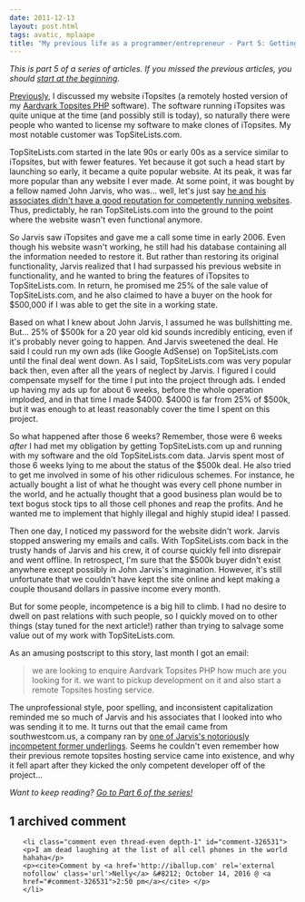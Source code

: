 ```yaml
---
date: 2011-12-13
layout: post.html
tags: avatic, mplaape
title: "My previous life as a programmer/entrepreneur - Part 5: Getting fucked over, but still making a profit"
---
```


<p><em>This is part 5 of a series of articles. If you missed the previous articles, you should <a href="/2011/08/my-previous-life-as-a-programmerentrepreneur-part-1-origins/">start at the beginning</a>.</em></p>

<p><a href="/2011/11/my-previous-life-as-a-programmerentrepreneur-part-4-avatic/">Previously</a>, I discussed my website iTopsites (a remotely hosted version of my <a href="http://www.aardvarktopsitesphp.com/">Aardvark Topsites PHP</a> software). The software running iTopsites was quite unique at the time (and possibly still is today), so naturally there were people who wanted to license my software to make clones of iTopsites. My most notable customer was TopSiteLists.com.</p>

<!--more-->

<p>TopSiteLists.com started in the late 90s or early 00s as a service similar to iTopsites, but with fewer features. Yet because it got such a head start by launching so early, it became a quite popular website. At its peak, it was far more popular than any website I ever made. At some point, it was bought by a fellow named John Jarvis, who was... well, let's just say <a href="http://www.theadminzone.com/forums/showthread.php?t=16015">he and his associates didn't have a good reputation for competently running websites</a>. Thus, predictably, he ran TopSiteLists.com into the ground to the point where the website wasn't even functional anymore.</p>

<p>So Jarvis saw iTopsites and gave me a call some time in early 2006. Even though his website wasn't working, he still had his database containing all the information needed to restore it. But rather than restoring its original functionality, Jarvis realized that I had surpassed his previous website in functionality, and he wanted to bring the features of iTopsites to TopSiteLists.com. In return, he promised me 25% of the sale value of TopSiteLists.com, and he also claimed to have a buyer on the hook for $500,000 if I was able to get the site in a working state.</p>

<p>Based on what I knew about John Jarvis, I assumed he was bullshitting me. But... 25% of $500k for a 20 year old kid sounds incredibly enticing, even if it's probably never going to happen. And Jarvis sweetened the deal. He said I could run my own ads (like Google AdSense) on TopSiteLists.com until the final deal went down. As I said, TopSiteLists.com was very popular back then, even after all the years of neglect by Jarvis. I figured I could compensate myself for the time I put into the project through ads. I ended up having my ads up for about 6 weeks, before the whole operation imploded, and in that time I made $4000. $4000 is far from 25% of $500k, but it was enough to at least reasonably cover the time I spent on this project.</p>

<p>So what happened after those 6 weeks? Remember, those were 6 weeks <em>after</em> I had met my obligation by getting TopSiteLists.com up and running  with my software and the old TopSiteLists.com data. Jarvis spent most of those 6 weeks lying to me about the status of the $500k deal. He also tried to get me involved in some of his other ridiculous schemes. For instance, he actually bought a list of what he thought was every cell phone number in the world, and he actually thought that a good business plan would be to text bogus stock tips to all those cell phones and reap the profits. And he wanted me to implement that highly illegal and highly stupid idea! I passed.</p>

<p>Then one day, I noticed my password for the website didn't work. Jarvis stopped answering my emails and calls. With TopSiteLists.com back in the trusty hands of Jarvis and his crew, it of course quickly fell into disrepair and went offline. In retrospect, I'm sure that the $500k buyer didn't exist anywhere except possibly in John Jarvis's imagination. However, it's still unfortunate that we couldn't have kept the site online and kept making a couple thousand dollars in passive income every month.</p>

<p>But for some people, incompetence is a big hill to climb. I had no desire to dwell on past relations with such people, so I quickly moved on to other things (stay tuned for the next article!) rather than trying to salvage some value out of my work with TopSiteLists.com.</p>

<p>As an amusing postscript to this story, last month I got an email:</p>

<blockquote>we are looking to enquire Aardvark Topsites PHP how much are you looking for it. we want to pickup development on it and also start a remote Topsites hosting service.</blockquote>

<p>The unprofessional style, poor spelling, and inconsistent capitalization reminded me so much of Jarvis and his associates that I looked into who was sending it to me. It turns out that the email came from southwestcom.us, a company ran by <a href="http://www.theadminzone.com/forums/showpost.php?p=121403&postcount=5">one of Jarvis's notoriously incompetent former underlings</a>. Seems he couldn't even remember how their previous remote topsites hosting service came into existence, and why it fell apart after they kicked the only competent developer off of the project...</p>

<p><em>Want to keep reading? <a href="/2011/12/my-previous-life-as-a-programmerentrepreneur-part-6-the-shadier-the-seo-the-bigger-the-profit/">Go to Part 6 of the series!</a></em></p>





<h2 id="comments">1 archived comment</h2>

<ol id="commentlist">

    <li class="comment even thread-even depth-1" id="comment-326531">
    <p>I am dead laughing at the list of all cell phones in the world hahaha</p>
    <p><cite>Comment by <a href='http://iballup.com' rel='external nofollow' class='url'>Nelly</a> &#8212; October 14, 2016 @ <a href="#comment-326531">2:50 pm</a></cite> </p>
    </li>


</ol>